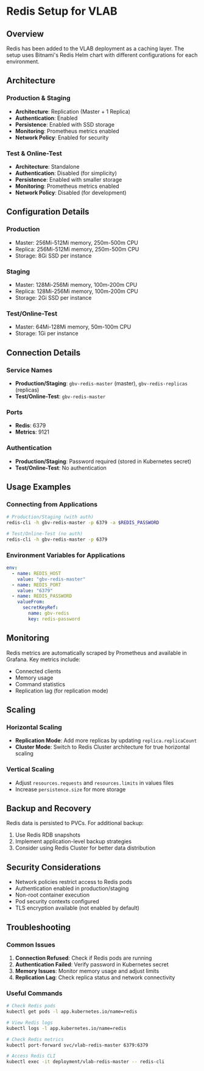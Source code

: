 # Redis Setup for VLAB

## Overview

Redis has been added to the VLAB deployment as a caching layer. The setup uses Bitnami's Redis Helm chart with different configurations for each environment.

## Architecture

### Production & Staging
- **Architecture**: Replication (Master + 1 Replica)
- **Authentication**: Enabled
- **Persistence**: Enabled with SSD storage
- **Monitoring**: Prometheus metrics enabled
- **Network Policy**: Enabled for security

### Test & Online-Test
- **Architecture**: Standalone
- **Authentication**: Disabled (for simplicity)
- **Persistence**: Enabled with smaller storage
- **Monitoring**: Prometheus metrics enabled
- **Network Policy**: Disabled (for development)

## Configuration Details

### Production
- Master: 256Mi-512Mi memory, 250m-500m CPU
- Replica: 256Mi-512Mi memory, 250m-500m CPU
- Storage: 8Gi SSD per instance

### Staging
- Master: 128Mi-256Mi memory, 100m-200m CPU
- Replica: 128Mi-256Mi memory, 100m-200m CPU
- Storage: 2Gi SSD per instance

### Test/Online-Test
- Master: 64Mi-128Mi memory, 50m-100m CPU
- Storage: 1Gi per instance

## Connection Details

### Service Names
- **Production/Staging**: `gbv-redis-master` (master), `gbv-redis-replicas` (replicas)
- **Test/Online-Test**: `gbv-redis-master`

### Ports
- **Redis**: 6379
- **Metrics**: 9121

### Authentication
- **Production/Staging**: Password required (stored in Kubernetes secret)
- **Test/Online-Test**: No authentication

## Usage Examples

### Connecting from Applications
```bash
# Production/Staging (with auth)
redis-cli -h gbv-redis-master -p 6379 -a $REDIS_PASSWORD

# Test/Online-Test (no auth)
redis-cli -h gbv-redis-master -p 6379
```

### Environment Variables for Applications
```yaml
env:
  - name: REDIS_HOST
    value: "gbv-redis-master"
  - name: REDIS_PORT
    value: "6379"
  - name: REDIS_PASSWORD
    valueFrom:
      secretKeyRef:
        name: gbv-redis
        key: redis-password
```

## Monitoring

Redis metrics are automatically scraped by Prometheus and available in Grafana. Key metrics include:
- Connected clients
- Memory usage
- Command statistics
- Replication lag (for replication mode)

## Scaling

### Horizontal Scaling
- **Replication Mode**: Add more replicas by updating `replica.replicaCount`
- **Cluster Mode**: Switch to Redis Cluster architecture for true horizontal scaling

### Vertical Scaling
- Adjust `resources.requests` and `resources.limits` in values files
- Increase `persistence.size` for more storage

## Backup and Recovery

Redis data is persisted to PVCs. For additional backup:
1. Use Redis RDB snapshots
2. Implement application-level backup strategies
3. Consider using Redis Cluster for better data distribution

## Security Considerations

- Network policies restrict access to Redis pods
- Authentication enabled in production/staging
- Non-root container execution
- Pod security contexts configured
- TLS encryption available (not enabled by default)

## Troubleshooting

### Common Issues
1. **Connection Refused**: Check if Redis pods are running
2. **Authentication Failed**: Verify password in Kubernetes secret
3. **Memory Issues**: Monitor memory usage and adjust limits
4. **Replication Lag**: Check replica status and network connectivity

### Useful Commands
```bash
# Check Redis pods
kubectl get pods -l app.kubernetes.io/name=redis

# View Redis logs
kubectl logs -l app.kubernetes.io/name=redis

# Check Redis metrics
kubectl port-forward svc/vlab-redis-master 6379:6379

# Access Redis CLI
kubectl exec -it deployment/vlab-redis-master -- redis-cli
``` 